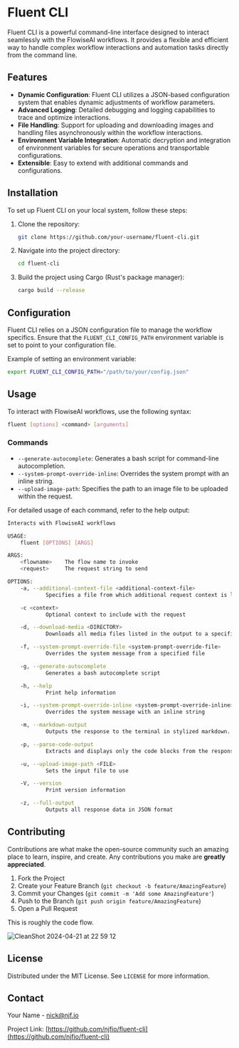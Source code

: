 

# Fluent CLI

Fluent CLI is a powerful command-line interface designed to interact seamlessly with the FlowiseAI workflows. It provides a flexible and efficient way to handle complex workflow interactions and automation tasks directly from the command line.   


## Features

- **Dynamic Configuration**: Fluent CLI utilizes a JSON-based configuration system that enables dynamic adjustments of workflow parameters.
- **Advanced Logging**: Detailed debugging and logging capabilities to trace and optimize interactions.
- **File Handling**: Support for uploading and downloading images and handling files asynchronously within the workflow interactions.
- **Environment Variable Integration**: Automatic decryption and integration of environment variables for secure operations and transportable configurations.
- **Extensible**: Easy to extend with additional commands and configurations.

## Installation

To set up Fluent CLI on your local system, follow these steps:

1. Clone the repository:
   ```bash
   git clone https://github.com/your-username/fluent-cli.git
   ```
2. Navigate into the project directory:
   ```bash
   cd fluent-cli
   ```
3. Build the project using Cargo (Rust's package manager):
   ```bash
   cargo build --release
   ```

## Configuration

Fluent CLI relies on a JSON configuration file to manage the workflow specifics. Ensure that the `FLUENT_CLI_CONFIG_PATH` environment variable is set to point to your configuration file.

Example of setting an environment variable:
```bash
export FLUENT_CLI_CONFIG_PATH="/path/to/your/config.json"
```

## Usage

To interact with FlowiseAI workflows, use the following syntax:

```bash
fluent [options] <command> [arguments]
```

### Commands

- `--generate-autocomplete`: Generates a bash script for command-line autocompletion.
- `--system-prompt-override-inline`: Overrides the system prompt with an inline string.
- `--upload-image-path`: Specifies the path to an image file to be uploaded within the request.

For detailed usage of each command, refer to the help output:

```bash
Interacts with FlowiseAI workflows

USAGE:
    fluent [OPTIONS] [ARGS]

ARGS:
    <flowname>    The flow name to invoke
    <request>     The request string to send

OPTIONS:
    -a, --additional-context-file <additional-context-file>
            Specifies a file from which additional request context is loaded

    -c <context>
            Optional context to include with the request

    -d, --download-media <DIRECTORY>
            Downloads all media files listed in the output to a specified directory

    -f, --system-prompt-override-file <system-prompt-override-file>
            Overrides the system message from a specified file

    -g, --generate-autocomplete
            Generates a bash autocomplete script

    -h, --help
            Print help information

    -i, --system-prompt-override-inline <system-prompt-override-inline>
            Overrides the system message with an inline string

    -m, --markdown-output
            Outputs the response to the terminal in stylized markdown. Do not use for pipelines

    -p, --parse-code-output
            Extracts and displays only the code blocks from the response

    -u, --upload-image-path <FILE>
            Sets the input file to use

    -V, --version
            Print version information

    -z, --full-output
            Outputs all response data in JSON format
```

## Contributing

Contributions are what make the open-source community such an amazing place to learn, inspire, and create. Any contributions you make are **greatly appreciated**.

1. Fork the Project
2. Create your Feature Branch (`git checkout -b feature/AmazingFeature`)
3. Commit your Changes (`git commit -m 'Add some AmazingFeature'`)
4. Push to the Branch (`git push origin feature/AmazingFeature`)
5. Open a Pull Request

This is roughly the code flow.

![CleanShot 2024-04-21 at 22 59 12](https://github.com/njfio/fluent_cli/assets/7220/e9d0023b-5f63-4a22-ae26-e948d3ec262f)


## License

Distributed under the MIT License. See `LICENSE` for more information.

## Contact

Your Name - nick@njf.io

Project Link: [https://github.com/njfio/fluent-cli](https://github.com/njfio/fluent-cli)


